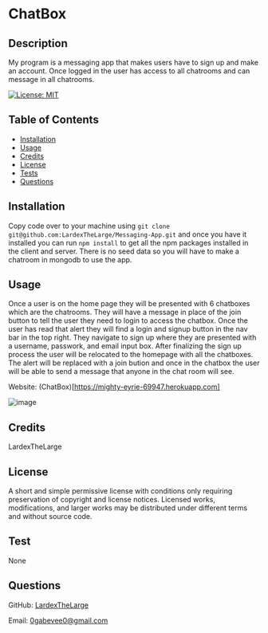 # ChatBox

  ## Description

  My program is a messaging app that makes users have to sign up and make an account. Once logged in the user has access to all chatrooms and can message in all chatrooms.

  [![License: MIT](https://img.shields.io/badge/License-MIT-yellow.svg)](https://opensource.org/licenses/MIT)

  ## Table of Contents

  - [Installation](#installation)
  - [Usage](#usage)
  - [Credits](#credits)
  - [License](#license)
  - [Tests](#test)
  - [Questions](#questions)

  ## Installation

  Copy code over to your machine using `git clone git@github.com:LardexTheLarge/Messaging-App.git` and once you have it installed you can run `npm install` to get all the npm packages installed in the client and server. There is no seed data so you will have to make a chatroom in mongodb to use the app.

  ## Usage

  Once a user is on the home page they will be presented with 6 chatboxes which are the chatrooms. They will have a message in place of the join button to tell the user they need to login to access the chatbox. Once the user has read that alert they will find a login and signup button in the nav bar in the top right. They navigate to sign up where they are presented with a username, passwork, and email input box. After finalizing the sign up process the user will be relocated to the homepage with all the chatboxes. The alert will be replaced with a join bution and once in the chatbox the user will be able to send a message that anyone in the chat room will see.
  
  Website: (ChatBox)[https://mighty-eyrie-69947.herokuapp.com]
  
  ![image](https://user-images.githubusercontent.com/100447639/204652166-c163da2a-2f5a-422a-8d12-2ea9a3a38e07.png)


  ## Credits

  LardexTheLarge

  ## License

  A short and simple permissive license with conditions only requiring preservation of copyright and license notices. Licensed works, modifications, and larger works may be distributed under different terms and without source code.
  
  ## Test

  None

  ## Questions

  GitHub: [LardexTheLarge](https://github.com/LardexTheLarge)

  Email: 0gabevee0@gmail.com

